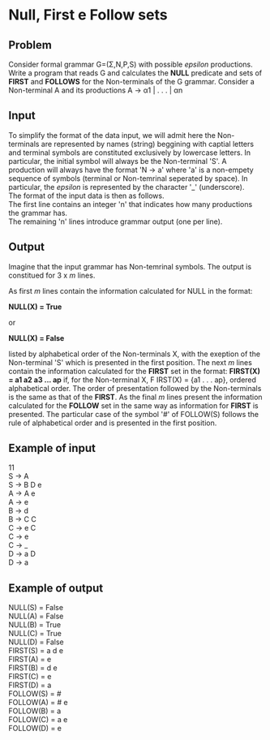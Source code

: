 # Null, First e Follow sets

## **Problem**
Consider formal grammar G=(Σ,N,P,S) with possible *epsilon* productions.
Write a program that reads G and calculates the **NULL** predicate and sets of **FIRST** and **FOLLOWS** for the Non-terminals of the G grammar.
Consider a Non-terminal A and its productions A → α1 | . . . | αn

## **Input**
To simplify the format of the data input, we will admit here the Non-terminals are represented by names (string) beggining with captial letters and terminal symbols are constituted exclusively by lowercase letters.
In particular, the initial symbol will always be the Non-terminal 'S'. A production will always have the format 'N -> a' where 'a' is a non-empety sequence of symbols (terminal or Non-temrinal seperated by space).
In particular, the *epsilon* is represented by the character '_' (underscore).  
The format of the input data is then as follows.  
The first line contains an integer 'n' that indicates how many productions the grammar has.  
The remaining 'n' lines introduce grammar output (one per line).

## **Output**
Imagine that the input grammar has Non-temrinal symbols. The output is constitued for 3 x *m* lines.

As first *m* lines contain the information calculated for NULL in the format:

**NULL(X) = True**

or

**NULL(X) = False**

listed by alphabetical order of the Non-terminals X, with the exeption of the Non-terminal 'S' which is presented in the first position.
The next *m* lines contain the information calculated for the **FIRST** set in the format:
**FIRST(X) = a1 a2 a3 ... ap**
if, for the Non-terminal X, F IRST(X) = {a1 . . . ap}, ordered alphabetical order. The order of presentation followed by the Non-terminals is the same as that of the **FIRST**.
As the final *m* lines present the information calculated for the **FOLLOW** set in the same way as information for **FIRST** is presented. The particular case of the symbol '#' of FOLLOW(S) follows the rule of alphabetical order and is presented in the first position.

## **Example of input**
11  
S -> A  
S -> B D e  
A -> A e  
A -> e  
B -> d  
B -> C C  
C -> e C  
C -> e  
C -> _  
D -> a D  
D -> a  

## **Example of output**
NULL(S) = False   
NULL(A) = False  
NULL(B) = True  
NULL(C) = True  
NULL(D) = False  
FIRST(S) = a d e  
FIRST(A) = e  
FIRST(B) = d e  
FIRST(C) = e  
FIRST(D) = a  
FOLLOW(S) = #  
FOLLOW(A) = # e  
FOLLOW(B) = a  
FOLLOW(C) = a e  
FOLLOW(D) = e   
